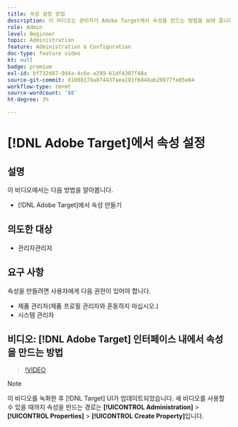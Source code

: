 ```yaml
---
title: 속성 설정 방법
description: 이 비디오는 관리자가 Adobe Target에서 속성을 만드는 방법을 보여 줍니다.
role: Admin
level: Beginner
topic: Administration
feature: Administration & Configuration
doc-type: feature video
kt: null
badge: premium
exl-id: bf732d87-9d4a-4c6e-a299-61df4307f48a
source-git-commit: d1088178a874437aea181f6048ab20977fe85e84
workflow-type: tm+mt
source-wordcount: '88'
ht-degree: 3%

---
```


# [!DNL Adobe Target]에서 속성 설정

## 설명

이 비디오에서는 다음 방법을 알아봅니다.

* [!DNL Adobe Target]에서 속성 만들기

## 의도한 대상

* 관리자관리자

## 요구 사항

속성을 만들려면 사용자에게 다음 권한이 있어야 합니다.

* 제품 관리자(제품 프로필 관리자와 혼동하지 마십시오.)
* 시스템 관리자

## 비디오: [!DNL Adobe Target] 인터페이스 내에서 속성을 만드는 방법

>[!VIDEO](https://video.tv.adobe.com/v/18990/?quality=12)

>[!NOTE]
>
>이 비디오를 녹화한 후 [!DNL Target] UI가 업데이트되었습니다. 새 비디오를 사용할 수 있을 때까지 속성을 만드는 경로는 **[!UICONTROL Administration]** > **[!UICONTROL Properties]** > **[!UICONTROL Create Property]**&#x200B;입니다.